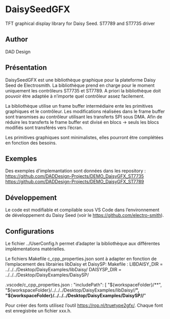 # DaisySeedGFX
TFT graphical display library for Daisy Seed. ST7789 and ST7735 driver

## Author
DAD Design

## Présentation
DaisySeedGFX est une bibliothèque graphique pour la plateforme Daisy Seed de Electrosmith.
La bibliothèque prend en charge pour le moment uniquement les contrôleurs ST7735 et ST7789. A priori la bibliothèque doit pouvoir être adaptée à n’importe quel contrôleur assez facilement.

La bibliothèque utilise un frame buffer intermédiaire ente les primitives graphiques et le contrôleur. Les modifications réalisées dans le frame buffer sont transmises au contrôleur utilisant les transferts SPI sous DMA. Afin de réduire les transferts le frame buffer est divisé en blocs -> seuls les blocs modifiés sont transférés vers l’écran.

Les primitives graphiques sont minimalistes, elles pourront être complétées en fonction des besoins.

## Exemples
Des exemples d'implemantation sont données dans les repository :
https://github.com/DADDesign-Projects/DEMO_DaisyGFX_ST7735
https://github.com/DADDesign-Projects/DEMO_DaisyGFX_ST7789

## Développement
Le code est modifiable et compilable sous VS Code dans l’environnement de développement du Daisy Seed (voir le https://github.com/electro-smith).

## Configurations
Le fichier ../UserConfig.h permet d’adapter la bibliothèque aux différentes implémentations matérielles.

Le fichiers Makefile c_cpp_properties.json sont à adapter en fonction de l’emplacement des librairies libDaisy et DaisySP: 
 Makefile : 
  LIBDAISY_DIR = ../../../Desktop/DaisyExamples/libDaisy/
  DAISYSP_DIR = ../../../Desktop/DaisyExamples/DaisySP/

.vscode/c_cpp_properties.json :
"includePath": [
  "${workspaceFolder}/**",
  "${workspaceFolder}/../../../Desktop/DaisyExamples/libDaisy//**",
  "${workspaceFolder}/../../../Desktop/DaisyExamples/DaisySP//**"

Pour créer des fonts utilisez l’outil https://rop.nl/truetype2gfx/. Chaque font est enregistrée un fichier xxx.h.
